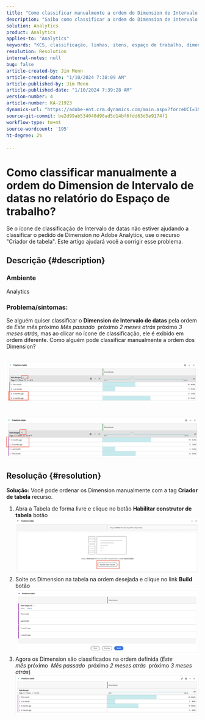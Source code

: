 ```yaml
---
title: "Como classificar manualmente a ordem do Dimension de Intervalo de datas no relatório do Espaço de trabalho?"
description: "Saiba como classificar a ordem do Dimension de intervalo de datas no Analytics. Use o recurso \"Criador de tabela\"."
solution: Analytics
product: Analytics
applies-to: "Analytics"
keywords: "KCS, classificação, linhas, itens, espaço de trabalho, dimensões, classificação, ordem, Adobe Analytics, intervalo de datas, manualmente, relatório"
resolution: Resolution
internal-notes: null
bug: false
article-created-by: Jim Menn
article-created-date: "1/10/2024 7:38:09 AM"
article-published-by: Jim Menn
article-published-date: "1/10/2024 7:39:28 AM"
version-number: 4
article-number: KA-21923
dynamics-url: "https://adobe-ent.crm.dynamics.com/main.aspx?forceUCI=1&pagetype=entityrecord&etn=knowledgearticle&id=b0888530-8baf-ee11-a569-6045bd006268"
source-git-commit: be2d99ab534040d98ad5d14bf6fdd63d5e9174f1
workflow-type: tm+mt
source-wordcount: '195'
ht-degree: 2%

---
```


# Como classificar manualmente a ordem do Dimension de Intervalo de datas no relatório do Espaço de trabalho?


Se o ícone de classificação de Intervalo de datas não estiver ajudando a classificar o pedido de Dimension no Adobe Analytics, use o recurso &quot;Criador de tabela&quot;. Este artigo ajudará você a corrigir esse problema.

## Descrição {#description}


### <b>Ambiente</b>

Analytics



### <b>Problema/sintomas:</b>

Se alguém quiser classificar o <b>Dimension de Intervalo de datas</b> pela ordem de *Este mês* próximo *Mês passado*  próximo *2 meses atrás* próximo *3 meses atrás,* mas ao clicar no ícone de classificação, ele é exibido em ordem diferente.
Como alguém pode classificar manualmente a ordem dos Dimension?

 <br>![](assets/___b3888530-8baf-ee11-a569-6045bd006268___.png)<br> <br> <br>![](assets/___b7888530-8baf-ee11-a569-6045bd006268___.png)

## Resolução {#resolution}

<b>Solução:</b>
Você pode ordenar os Dimension manualmente com a tag <b>Criador de tabela</b> recurso.

1. Abra a Tabela de forma livre e clique no botão <b>Habilitar construtor de tabela</b> botão ![](assets/d4eda136-2fcd-ed11-b597-6045bd006793.png)
2. Solte os Dimension na tabela na ordem desejada e clique no link <b>Build</b> botão![](assets/69497031-30cd-ed11-b597-6045bd006793.png)
3. Agora os Dimension são classificados na ordem definida (*Este mês* próximo  *Mês passado*  próximo *2 meses atrás*  próximo *3 meses atrás*)![](assets/efb1744a-30cd-ed11-b597-6045bd006793.png)



